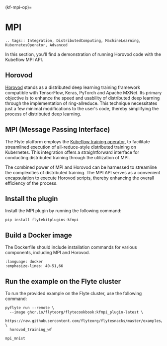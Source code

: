 (kf-mpi-op)=

# MPI

```{eval-rst}
.. tags:: Integration, DistributedComputing, MachineLearning, KubernetesOperator, Advanced
```

In this section, you'll find a demonstration of running Horovod code with the Kubeflow MPI API.

## Horovod

[Horovod](http://horovod.ai/) stands as a distributed deep learning training framework compatible with
TensorFlow, Keras, PyTorch and Apache MXNet. Its primary objective is to enhance the speed and usability
of distributed deep learning through the implementation of ring-allreduce. This technique necessitates
just a few minimal modifications to the user's code, thereby simplifying the process of distributed deep learning.

## MPI (Message Passing Interface)

The Flyte platform employs the [Kubeflow training operator](https://github.com/kubeflow/training-operator),
to facilitate streamlined execution of all-reduce-style distributed training on Kubernetes.
This integration offers a straightforward interface for conducting distributed training through the utilization of MPI.

The combined power of MPI and Horovod can be harnessed to streamline the complexities of distributed training.
The MPI API serves as a convenient encapsulation to execute Horovod scripts, thereby enhancing the overall efficiency of the process.

## Install the plugin

Install the MPI plugin by running the following command:

```
pip install flytekitplugins-kfmpi
```

## Build a Docker image

The Dockerfile should include installation commands for various components, including MPI and Horovod.

```{literalinclude} ../../../examples/kfmpi_plugin/Dockerfile
:language: docker
:emphasize-lines: 40-51,66
```

## Run the example on the Flyte cluster

To run the provided example on the Flyte cluster, use the following command:

```
pyflyte run --remote \
  --image ghcr.io/flyteorg/flytecookbook:kfmpi_plugin-latest \
  https://raw.githubusercontent.com/flyteorg/flytesnacks/master/examples/kfmpi_plugin/kfmpi_plugin/mpi_mnist.py \
  horovod_training_wf
```

```{auto-examples-toc}
mpi_mnist
```
